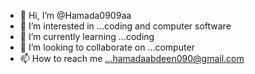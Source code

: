 - 👋 Hi, I’m @Hamada0909aa
- 👀 I’m interested in ...coding and computer software 
- 🌱 I’m currently learning ...coding 
- 💞️ I’m looking to collaborate on ...computer 
- 📫 How to reach me ...hamadaabdeen090@gmail.com 

<!---
Hamada0909aa/Hamada0909aa is a ✨ special ✨ repository because its `README.md` (this file) appears on your GitHub profile.
You can click the Preview link to take a look at your changes.
--->
